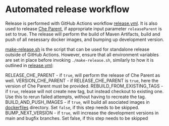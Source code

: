 # Automated release workflow
Release is performed with GitHub Actions workflow [release.yml](https://github.com/eclipse/che/actions/workflows/release.yml).
It is also used to release [Che Parent](https://github.com/eclipse/che-parent), if appropriate input parameter `releaseParent` is set to true.
The release will perform the build of Maven Artifacts, build and push of all nesessary docker images, and bumping up development version.

[make-release.sh](https://github.com/eclipse/che/blob/master/make-release.sh) is the script that can be used for standalone release outside of GitHub Actions. However, ensure that all environment variables are set in place before invoking `./make-release.sh`, similarly to how it is outlined in [release.yml](https://github.com/eclipse/che/actions/workflows/release.yml):

RELEASE_CHE_PARENT - if `true`, will perform the release of Che Parent as well.
VERSION_CHE_PARENT - if RELEASE_CHE_PARENT is `true`, here the version of Che Parent must be provided.
REBUILD_FROM_EXISTING_TAGS - if `true`, release will not create new tag, but instead checkout to existing one. Use this to rerun failed attempts, without having to recreate the tag.
BUILD_AND_PUSH_IMAGES - if `true`, will build all asociated images in [dockerfiles](https://github.com/eclipse/che/tree/master/dockerfiles) directory. Set `false`, if this step needs to be skipped.
BUMP_NEXT_VERSION - if `true`, will increase the development versions in main and bugfix branches. Set false, if this step needs to be skipped
 